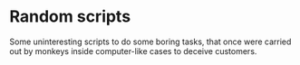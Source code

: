 # Random scripts
Some uninteresting scripts to do some boring tasks, that once were carried out by monkeys inside computer-like cases to deceive customers.
